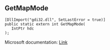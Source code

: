 ## GetMapMode

```
[DllImport("gdi32.dll", SetLastError = true)]
public static extern int GetMapMode(
   IntPtr hdc
);
```

Microsoft documentation: [Link](https://docs.microsoft.com/en-us/windows/win32/api/wingdi/nf-wingdi-getmapmode)
